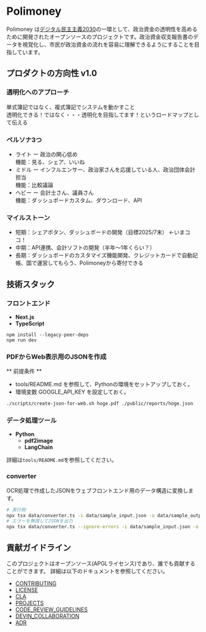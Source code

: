 # Polimoney

Polimoney は[デジタル民主主義2030](https://dd2030.org/)の一環として、政治資金の透明性を高めるために開発されたオープンソースのプロジェクトです。政治資金収支報告書のデータを視覚化し、市民が政治資金の流れを容易に理解できるようにすることを目指しています。

## プロダクトの方向性 v1.0

### 透明化へのアプローチ
単式簿記ではなく、複式簿記でシステムを動かすこと  
透明化できる！ではなく・・・透明化を目指してます！というロードマップとして伝える

### ペルソナ3つ
- ライト ー 政治の関心低め  
機能：見る、シェア、いいね
- ミドル ー インフルエンサー、政治家さんを応援している人、政治団体会計担当  
機能：比較議論
- ヘビー ー 会計士さん、議員さん  
機能：ダッシュボードカスタム、ダウンロード、API

### マイルストーン
- 短期：シェアボタン、ダッシュボードの開発（目標2025/7末） ←いまココ！
- 中期：API連携、会計ソフトの開発（半年～1年くらい？）
- 長期：ダッシュボードのカスタマイズ機能開発、クレジットカードで自動記帳、国で運営してもらう、Polimoneyから寄付できる


## 技術スタック

### フロントエンド

- **Next.js**
- **TypeScript**

```
npm install --legacy-peer-deps
npm run dev
```

### PDFからWeb表示用のJSONを作成

** 前提条件 **

 - tools/README.md を参照して、Pythonの環境をセットアップしておく。
 - 環境変数 GOOGLE_API_KEY を設定しておく。

```bash
./scripts/create-json-for-web.sh hoge.pdf ./public/reports/hoge.json
```

### データ処理ツール

- **Python**
  - **pdf2image**
  - **LangChain**

詳細は`tools/README.md`を参照してください。

### converter

OCR処理で作成したJSONをウェブフロントエンド用のデータ構造に変換します。

```bash
# 実行例
npx tsx data/converter.ts -i data/sample_input.json -o data/sample_output.json
# エラーを無視してJSONを出力
npx tsx data/converter.ts --ignore-errors -i data/sample_input.json -o data/sample_output.json
```


## 貢献ガイドライン

このプロジェクトはオープンソース(APGLライセンス)であり、誰でも貢献することができます。
詳細は以下のドキュメントを参照してください。
- [CONTRIBUTING](CONTRIBUTING.md)
- [LICENSE](LICENSE)
- [CLA](CLA.md)
- [PROJECTS](PROJECTS.md)
- [CODE_REVIEW_GUIDELINES](CODE_REVIEW_GUIDELINES.md)
- [DEVIN_COLLABORATION](DEVIN_COLLABORATION.md)
- [ADR](docs/adr/ADR.md)
